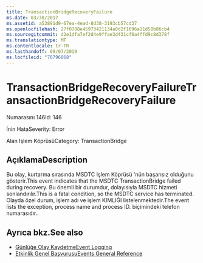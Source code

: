 ```yaml
---
title: TransactionBridgeRecoveryFailure
ms.date: 03/30/2017
ms.assetid: a53891d9-67ea-4ead-8d38-3193cb57cd37
ms.openlocfilehash: 27f0788e45973421134a0d2f1696a11d50b86cb4
ms.sourcegitcommit: d2e1dfa7ef2d4e9ffae3d431cf6a4ffd9c8d378f
ms.translationtype: MT
ms.contentlocale: tr-TR
ms.lasthandoff: 09/07/2019
ms.locfileid: "70796068"
---
```

# <a name="transactionbridgerecoveryfailure"></a><span data-ttu-id="86a55-102">TransactionBridgeRecoveryFailure</span><span class="sxs-lookup"><span data-stu-id="86a55-102">TransactionBridgeRecoveryFailure</span></span>
<span data-ttu-id="86a55-103">Numarasını 146</span><span class="sxs-lookup"><span data-stu-id="86a55-103">Id: 146</span></span>  
  
 <span data-ttu-id="86a55-104">İnin Hata</span><span class="sxs-lookup"><span data-stu-id="86a55-104">Severity: Error</span></span>  
  
 <span data-ttu-id="86a55-105">Alan Işlem Köprüsü</span><span class="sxs-lookup"><span data-stu-id="86a55-105">Category: TransactionBridge</span></span>  
  
## <a name="description"></a><span data-ttu-id="86a55-106">Açıklama</span><span class="sxs-lookup"><span data-stu-id="86a55-106">Description</span></span>  
 <span data-ttu-id="86a55-107">Bu olay, kurtarma sırasında MSDTC Işlem Köprüsü 'nün başarısız olduğunu gösterir.</span><span class="sxs-lookup"><span data-stu-id="86a55-107">This event indicates that the MSDTC TransactionBridge failed during recovery.</span></span> <span data-ttu-id="86a55-108">Bu önemli bir durumdur, dolayısıyla MSDTC hizmeti sonlandırılır.</span><span class="sxs-lookup"><span data-stu-id="86a55-108">This is a fatal condition, so the MSDTC service has terminated.</span></span> <span data-ttu-id="86a55-109">Olayda özel durum, işlem adı ve işlem KIMLIĞI listelenmektedir.</span><span class="sxs-lookup"><span data-stu-id="86a55-109">The event lists the exception, process name and process ID.</span></span> <span data-ttu-id="86a55-110">biçimindeki telefon numarasıdır.</span><span class="sxs-lookup"><span data-stu-id="86a55-110">.</span></span>  
  
## <a name="see-also"></a><span data-ttu-id="86a55-111">Ayrıca bkz.</span><span class="sxs-lookup"><span data-stu-id="86a55-111">See also</span></span>

- [<span data-ttu-id="86a55-112">Günlüğe Olay Kaydetme</span><span class="sxs-lookup"><span data-stu-id="86a55-112">Event Logging</span></span>](index.md)
- [<span data-ttu-id="86a55-113">Etkinlik Genel Başvurusu</span><span class="sxs-lookup"><span data-stu-id="86a55-113">Events General Reference</span></span>](events-general-reference.md)
